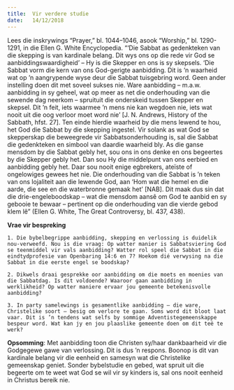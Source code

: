 ```yaml
---
title:  Vir verdere studie
date:   14/12/2018
---
```


Lees die inskrywings “Prayer,” bl. 1044–1046, asook “Worship,” bl. 1290-1291, in die Ellen G. White Encyclopedia. “‘Die Sabbat as gedenkteken van die skepping is van kardinale belang. Dit wys ons op die rede vir God se aanbiddingswaardigheid’ – Hy is die Skepper en ons is sy skepsels. ‘Die Sabbat vorm die kern van ons God-gerigte aanbidding. Dit is ’n waarheid wat op ’n aangrypende wyse deur die Sabbat tuisgebring word. Geen ander instelling doen dit met soveel sukses nie. Ware aanbidding – m.a.w. aanbidding in sy geheel, wat op meer as net die onderhouding van die sewende dag neerkom – spruituit die onderskeid tussen Skepper en skepsel. Dit ’n feit, iets waarmee ’n mens nie kan wegdoen nie, iets wat nooit uit die oog verloor moet word nie’ [J. N. Andrews, History of the Sabbath, hfst. 27]. Ten einde hierdie waarheid by die mens lewend te hou, het God die Sabbat by die skepping ingestel. Vir solank as wat God se skepperskap die beweegrede vir Sabbatsonderhouding is, sal die Sabbat die gedenkteken en simbool van daardie waarheid bly. As die ganse mensdom by die Sabbat gebly het, sou ons in ons denke en ons begeertes by die Skepper gebly het. Dan sou Hy die middelpunt van ons eerbied en aanbidding gebly het. Daar sou nooit enige egbrekers, ateïste of ongelowiges gewees het nie. Die onderhouding van die Sabbat is ’n teken van ons lojaliteit aan die lewende God, aan ‘Hom wat die hemel en die aarde, die see en die waterbronne gemaak het’ [NAB]. Dit maak dus sin dat die drie-engeleboodskap – wat die mensdom aansê om God te aanbid en sy gebooie te bewaar – pertinent op die onderhouding van die vierde gebod klem lê” (Ellen G. White, The Great Controversy, bl. 437, 438). 

**Vrae vir bespreking** 

`1. Die bybelbegrippe aanbidding, skepping en verlossing is duidelik nou-verweefd. Nou is die vraag: Op watter manier is Sabbatsviering God se teenmiddel vir vals aanbidding? Watter rol speel die Sabbat in die eindtydprofesie van Openbaring 14:6 en 7? Hoekom dié verwysing na die Sabbat in die eerste engel se boodskap?` 

`2. Dikwels draai gesprekke oor aanbidding om die moets en moenies van die Sabbatdag. Is dit voldoende? Waaroor gaan aanbidding in werklikheid? Op watter maniere ervaar jou gemeente betekenisvolle aanbidding?` 

`3. In party samelewings is gesamentlike aanbidding – die ware, Christelike soort – besig om verlore te gaan. Soms word dit bloot laat vaar. Dit is ’n tendens wat selfs by sommige Adventistegemeenskappe bespeur word. Wat kan jy en jou plaaslike gemeente doen om dit teë te werk?` 

**Opsomming**: Met aanbidding toon die Christen sy/haar dankbaarheid vir die Godgegewe gawe van verlossing. Dit is dus ’n respons. Boonop is dit van kardinale belang vir die eenheid en samesyn wat die Christelike gemeenskap geniet. Sonder bybelstudie en gebed, wat spruit uit die begeerte om te weet wat God se wil vir sy kinders is, sal ons nooit eenheid in Christus bereik nie.